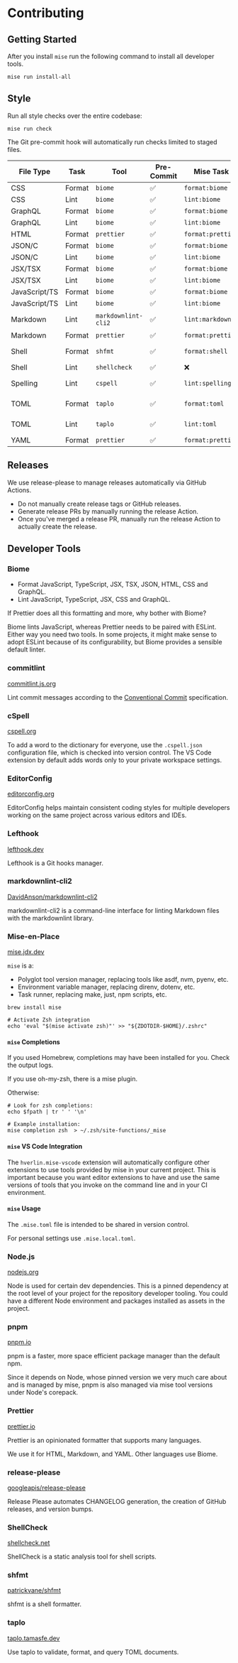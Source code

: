 # Contributing

## Getting Started

After you install `mise` run the following command to install all developer
tools.

```console
mise run install-all
```

## Style

Run all style checks over the entire codebase:

```console
mise run check
```

The Git pre-commit hook will automatically run checks limited to staged files.

| File Type     | Task   | Tool                | Pre-Commit | Mise Task         | VS Code                               |
| ------------- | ------ | ------------------- | ---------- | ----------------- | ------------------------------------- |
| CSS           | Format | `biome`             | ✅         | `format:biome`    | biomejs.biome                         |
| CSS           | Lint   | `biome`             | ✅         | `lint:biome`      | biomejs.biome                         |
| GraphQL       | Format | `biome`             | ✅         | `format:biome`    | biomejs.biome                         |
| GraphQL       | Lint   | `biome`             | ✅         | `lint:biome`      | biomejs.biome                         |
| HTML          | Format | `prettier`          | ✅         | `format:prettier` | esbenp.prettier-vscode                |
| JSON/C        | Format | `biome`             | ✅         | `format:biome`    | biomejs.biome                         |
| JSON/C        | Lint   | `biome`             | ✅         | `lint:biome`      | biomejs.biome                         |
| JSX/TSX       | Format | `biome`             | ✅         | `format:biome`    | biomejs.biome                         |
| JSX/TSX       | Lint   | `biome`             | ✅         | `lint:biome`      | biomejs.biome                         |
| JavaScript/TS | Format | `biome`             | ✅         | `format:biome`    | biomejs.biome                         |
| JavaScript/TS | Lint   | `biome`             | ✅         | `lint:biome`      | biomejs.biome                         |
| Markdown      | Lint   | `markdownlint-cli2` | ✅         | `lint:markdown`   | davidanson.vscode-markdownlint        |
| Markdown      | Format | `prettier`          | ✅         | `format:prettier` | esbenp.prettier-vscode                |
| Shell         | Format | `shfmt`             | ✅         | `format:shell`    | foxundermoon.shell-format             |
| Shell         | Lint   | `shellcheck`        | ✅         | ❌                | timonwong.shellcheck                  |
| Spelling      | Lint   | `cspell`            | ✅         | `lint:spelling`   | streetsidesoftware.code-spell-checker |
| TOML          | Format | `taplo`             | ✅         | `format:toml`     | tamasfe.even-better-toml`             |
| TOML          | Lint   | `taplo`             | ✅         | `lint:toml`       | tamasfe.even-better-toml              |
| YAML          | Format | `prettier`          | ✅         | `format:prettier` | esbenp.prettier-vscode                |

## Releases

We use release-please to manage releases automatically via GitHub Actions.

- Do not manually create release tags or GitHub releases.
- Generate release PRs by manually running the release Action.
- Once you've merged a release PR, manually run the release Action to actually
  create the release.

## Developer Tools

### Biome

- Format JavaScript, TypeScript, JSX, TSX, JSON, HTML, CSS and GraphQL.
- Lint JavaScript, TypeScript, JSX, CSS and GraphQL.

If Prettier does all this formatting and more, why bother with Biome?

Biome lints JavaScript, whereas Prettier needs to be paired with ESLint. Either
way you need two tools. In some projects, it might make sense to adopt ESLint
because of its configurability, but Biome provides a sensible default linter.

### commitlint

[commitlint.js.org](https://commitlint.js.org)

Lint commit messages according to the
[Conventional Commit](https://www.conventionalcommits.org/en/v1.0.0/)
specification.

### cSpell

[cspell.org](https://cspell.org/)

To add a word to the dictionary for everyone, use the `.cspell.json`
configuration file, which is checked into version control. The VS Code extension
by default adds words only to your private workspace settings.

### EditorConfig

[editorconfig.org](https://editorconfig.org)

EditorConfig helps maintain consistent coding styles for multiple developers
working on the same project across various editors and IDEs.

### Lefthook

[lefthook.dev](https://lefthook.dev)

Lefthook is a Git hooks manager.

### markdownlint-cli2

[DavidAnson/markdownlint-cli2](https://github.com/DavidAnson/markdownlint-cli2)

markdownlint-cli2 is a command-line interface for linting Markdown files with
the markdownlint library.

### Mise-en-Place

[mise.jdx.dev](https://mise.jdx.dev)

`mise` is a:

- Polyglot tool version manager, replacing tools like asdf, nvm, pyenv, etc.
- Environment variable manager, replacing direnv, dotenv, etc.
- Task runner, replacing make, just, npm scripts, etc.

```shell
brew install mise

# Activate Zsh integration
echo 'eval "$(mise activate zsh)"' >> "${ZDOTDIR-$HOME}/.zshrc"
```

#### `mise` Completions

If you used Homebrew, completions may have been installed for you. Check the
output logs.

If you use oh-my-zsh, there is a mise plugin.

Otherwise:

```shell
# Look for zsh completions:
echo $fpath | tr ' ' '\n'

# Example installation:
mise completion zsh  > ~/.zsh/site-functions/_mise
```

#### `mise` VS Code Integration

The `hverlin.mise-vscode` extension will automatically configure other
extensions to use tools provided by mise in your current project. This is
important because you want editor extensions to have and use the same versions
of tools that you invoke on the command line and in your CI environment.

#### `mise` Usage

The `.mise.toml` file is intended to be shared in version control.

For personal settings use `.mise.local.toml`.

### Node.js

[nodejs.org](https://nodejs.org)

Node is used for certain dev dependencies. This is a pinned dependency at the
root level of your project for the repository developer tooling. You could have
a different Node environment and packages installed as assets in the project.

### pnpm

[pnpm.io](https://pnpm.io)

pnpm is a faster, more space efficient package manager than the default npm.

Since it depends on Node, whose pinned version we very much care about and is
managed by mise, pnpm is also managed via mise tool versions under Node's
corepack.

### Prettier

[prettier.io](https://prettier.io)

Prettier is an opinionated formatter that supports many languages.

We use it for HTML, Markdown, and YAML. Other languages use Biome.

### release-please

[googleapis/release-please](https://github.com/googleapis/release-please)

Release Please automates CHANGELOG generation, the creation of GitHub releases,
and version bumps.

### ShellCheck

[shellcheck.net](https://www.shellcheck.net)

ShellCheck is a static analysis tool for shell scripts.

### shfmt

[patrickvane/shfmt](https://github.com/patrickvane/shfmt)

shfmt is a shell formatter.

### taplo

[taplo.tamasfe.dev](https://taplo.tamasfe.dev/cli/introduction.html)

Use taplo to validate, format, and query TOML documents.
